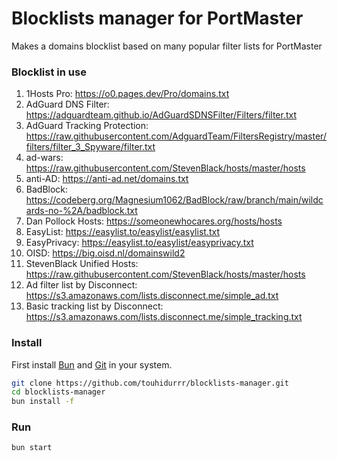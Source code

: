 # Blocklists manager for PortMaster

Makes a domains blocklist based on many popular filter lists for PortMaster

### Blocklist in use

1. 1Hosts Pro: https://o0.pages.dev/Pro/domains.txt
2. AdGuard DNS Filter: https://adguardteam.github.io/AdGuardSDNSFilter/Filters/filter.txt
3. AdGuard Tracking Protection: https://raw.githubusercontent.com/AdguardTeam/FiltersRegistry/master/filters/filter_3_Spyware/filter.txt
4. ad-wars: https://raw.githubusercontent.com/StevenBlack/hosts/master/hosts
5. anti-AD: https://anti-ad.net/domains.txt
6. BadBlock: https://codeberg.org/Magnesium1062/BadBlock/raw/branch/main/wildcards-no-%2A/badblock.txt
7. Dan Pollock Hosts: https://someonewhocares.org/hosts/hosts
8. EasyList: https://easylist.to/easylist/easylist.txt
9. EasyPrivacy: https://easylist.to/easylist/easyprivacy.txt
10. OISD: https://big.oisd.nl/domainswild2
11. StevenBlack Unified Hosts: https://raw.githubusercontent.com/StevenBlack/hosts/master/hosts
12. Ad filter list by Disconnect: https://s3.amazonaws.com/lists.disconnect.me/simple_ad.txt
13. Basic tracking list by Disconnect: https://s3.amazonaws.com/lists.disconnect.me/simple_tracking.txt

### Install

First install [Bun](https://bun.sh/) and [Git](https://git-scm.com/downloads) in your system.

```bash
git clone https://github.com/touhidurrr/blocklists-manager.git
cd blocklists-manager
bun install -f
```

### Run

```bash
bun start
```
